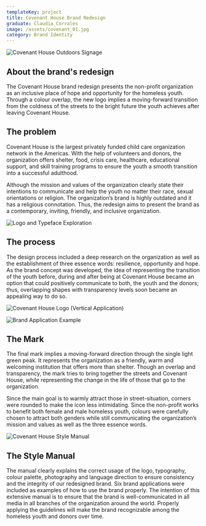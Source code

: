 ```yaml
---
templateKey: project
title: Covenant House Brand Redesign
graduate: Claudia Corrales
image: /assets/covenant_01.jpg
category: Brand Identity
---
```

![Covenant House Outdoors Signage ](/assets/covenant_04.jpg)

## About the brand's redesign

The Covenant House brand redesign presents the non-profit organization as an inclusive place of hope and opportunity for the homeless youth. Through a colour overlap, the new logo implies a moving-forward transition from the coldness of the streets to the bright future the youth achieves after leaving Covenant House.

## The problem

Covenant House is the largest privately funded child care organization network in the Americas. With the help of volunteers and donors, the organization offers shelter, food, crisis care, healthcare, educational support, and skill training programs to ensure the youth a smooth transition into a successful adulthood. 

Although the mission and values of the organization clearly state their intentions to communicate and help the youth no matter their race, sexual orientations or religion. The organization’s brand is highly outdated and it has a religious connotation. Thus, the redesign aims to present the brand as a contemporary, inviting, friendly, and inclusive organization.

![Logo and Typeface Exploration](/assets/unnamed.jpg)

## The process

The design process included a deep research on the organization as well as the establishment of three essence words: resilience, opportunity and hope. As the brand concept was developed, the idea of representing the transition of the youth before, during and after being at Covenant House became an option that could positively communicate to both, the youth and the donors; thus, overlapping shapes with transparency levels soon became an appealing way to do so. 

![Covenant House Logo (Vertical Application)](/assets/covenant_01.jpg)

![Brand Application Example](/assets/covenant_03.jpg)

## The Mark

The final mark implies a moving-forward direction through the single light green peak. It represents the organization as a friendly, warm and welcoming institution that offers more than shelter. Though an overlap and transparency, the mark tries to bring together the streets and Covenant House, while representing the change in the life of those that go to the organization. 

Since the main goal is to warmly attract those in street-situation, corners were rounded to make the icon less intimidating. Since the non-profit works to benefit both female and male homeless youth, colours were carefully chosen to attract both genders while still communicating the organization’s mission and values as well as the three essence words.

![Covenant House Style Manual ](/assets/covenant_05.jpg)

## The Style Manual

The manual clearly explains the correct usage of the logo, typography, colour palette, photography and language direction to ensure consistency and the integrity of our redesigned brand. Six brand applications were included as examples of how to use the brand properly. The intention of this extensive manual is to ensure that the brand is well-communicated in all media in all branches of the organization around the world. Properly applying the guidelines will make the brand recognizable among the homeless youth and donors over time.
